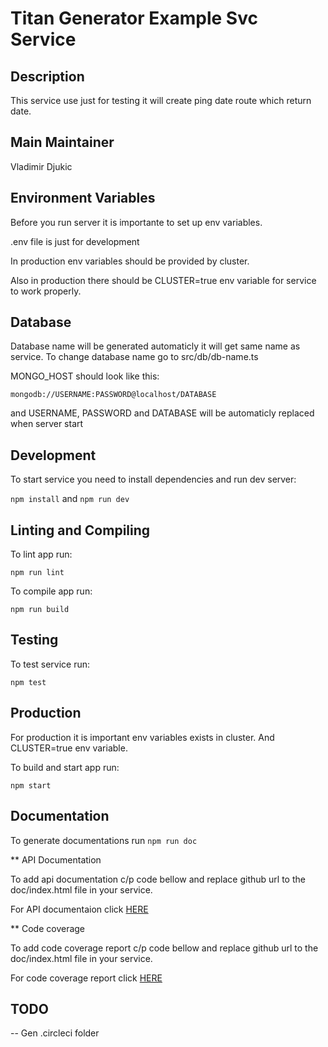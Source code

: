# Titan Generator Example Svc Service

## Description

This service use just for testing it will create ping date route which return date.

## Main Maintainer

Vladimir Djukic

## Environment Variables

Before you run server it is importante to set up env variables.

.env file is just for development

In production env variables should be provided by cluster.

Also in production there should be CLUSTER=true env variable for service to work properly.

## Database

Database name will be generated automaticly it will get same name as service.
To change database name go to src/db/db-name.ts

MONGO_HOST should look like this:

```mongodb://USERNAME:PASSWORD@localhost/DATABASE```

and USERNAME, PASSWORD and DATABASE will be automaticly replaced when server start

## Development

To start service you need to install dependencies and run dev server:

```npm install``` and 
```npm run dev```

## Linting and Compiling

To lint app run:

```npm run lint```

To compile app run:

```npm run build```

## Testing

To test service run:

```npm test```

## Production

For production it is important env variables exists in cluster. And CLUSTER=true env variable.

To build and start app run:

```npm start```

## Documentation

To generate documentations run ```npm run doc```

** API Documentation

To add api documentation c/p code bellow and replace github url to the doc/index.html file in your service.

For API documentaion click [HERE](http://htmlpreview.github.io/?https://github.com/vforv/generator-example-sv/blob/master/doc/index.html)

** Code coverage

To add code coverage report c/p code bellow and replace github url to the doc/index.html file in your service.

For code coverage report click [HERE](http://htmlpreview.github.io/?https://github.com/vforv/generator-example-sv/blob/master/coverage/index.html)

## TODO

-- Gen .circleci folder